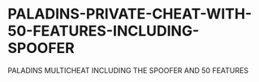 # PALADINS-PRIVATE-CHEAT-WITH-50-FEATURES-INCLUDING-SPOOFER
PALADINS MULTICHEAT INCLUDING THE SPOOFER AND 50 FEATURES

